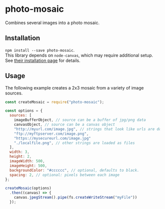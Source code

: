 # photo-mosaic
Combines several images into a photo mosaic.

## Installation
`npm install --save photo-mosaic`.  
This library depends on `node-canvas`, which may require additional setup. See [their installation page](https://github.com/Automattic/node-canvas/wiki/_pages) for details.

## Usage
The following example creates a 2x3 mosaic from a variety of image sources.
```js
const createMosaic = require("photo-mosaic");

const options = {
  sources: [
    imageBufferObject, // source can be a buffer of jpg/png data
    canvasObject, // source can be a canvas object
    "http://myurl.com/image.jpg", // strings that look like urls are downloaded
    "ftp://myftpserver.com/image.png",
    "https://mysecureurl.com/image.jpg"
    "./localfile.png", // other strings are loaded as files
  ],
  width: 3,
  height: 2,
  imageWidth: 500,
  imageHeight: 500,
  backgroundColor: "#cccccc", // optional, defaults to black.
  spacing: 2, // optional: pixels between each image
};

createMosaic(options)
  .then((canvas) => {
    canvas.jpegStream().pipe(fs.createWriteStream("myFile"))
  });
```
